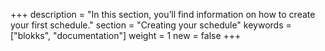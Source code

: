 +++
description     = "In this section, you’ll find information on how to create your first schedule."
section         = "Creating your schedule"
keywords        = ["blokks", "documentation"]
weight          = 1
new             = false
+++
